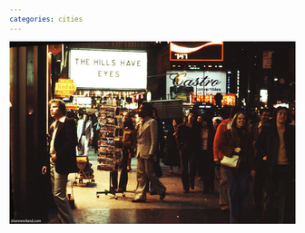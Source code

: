 ```yaml
---
categories: cities
---
```


![nyc1977](https://raw.githubusercontent.com/muneer78/muneer78.github.io/master/images/NYC3.jpg)



